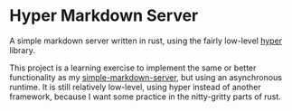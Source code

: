 # Hyper Markdown Server

A simple markdown server written in rust, using the fairly low-level
[hyper](https://crates.io/crates/hyper) library.

This project is a learning exercise to implement the same or better
functionality as my
[simple-markdown-server](https://github.com/jladan/simple-markdown-server), but
using an asynchronous runtime. It is still relatively low-level, using hyper
instead of another framework, because I want some practice in the nitty-gritty
parts of rust.
